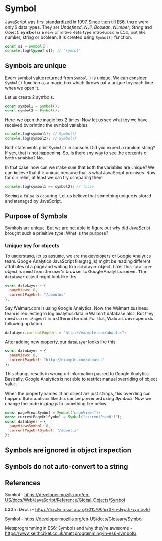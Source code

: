 # Symbol

JavaScript was first standardized in 1997. Since then till ES6, there were only 6 data types. They are _Undefined_, _Null_, _Boolean_, _Number_, _String_ and _Object_. **symbol** is a new primitive data type introduced in ES6, just like number, string or boolean. It is created using `Symbol()` function.

```javascript
const s1 = Symbol();
console.log(typeof s1); // "symbol"
```

## Symbols are unique

Every symbol value returned from `Symbol()` is unique. We can consider `Symbol()` function as a magic box which throws out a unique toy each time when we open it.

Let us create 2 symbols.

```javascript
const symbol1 = Symbol();
const symbol2 = Symbol();
```

Here, we open the magic box 2 times. Now let us see what toy we have received by printing the symbol variables.

```javascript
console.log(symbol1); // Symbol()
console.log(symbol2); // Symbol()
```

Both statements print `Symbol()` in console. Did you expect a random string? If yes, that is not happening. So, is there any way to see the contents of both variables? No.

In that case, how can we make sure that both the variables are unique? We can believe that it is unique because that is what JavaScript promises. Now for our relief, at least we can try comparing them.

```javascript
console.log(symbol1 == symbol2); // false
```

Seeing a `false` is assuring. Let us believe that something unique is stored and managed by JavaScript.

## Purpose of Symbols

Symbols are unique. But we are not able to figure out why did JavaScript brought such a primitive type. What is the purpose?

### Unique key for objects

To understand, let us assume, we are the developers of Google Analytics team. Google Analytics JavaScript file(gtag.js) might be reading different attributes of a page and writing to a `dataLayer` object. Later this `dataLayer` object is send from the user's browser to Google Analytics server. The `dataLayer` object might look like this.

```javascript
const dataLayer = {
  pageViews: 8,
  currentPageUrl: "/aboutus"
};
```

Say Walmart.com is using Google Analytics. Now, the Walmart business team is requesting to log analytics data in Walmart database also. But they need `currentPageUrl` in a different format. For that, Walmart developers do following updation.

```javascript
dataLayer.currentPageUrl = "http://example.com/aboutus";
```

After adding new property, our `dataLayer` looks like this.

```javascript
const dataLayer = {
  pageViews: 8,
  currentPageUrl: "http://example.com/aboutus"
};
```

This change results in wrong url information passed to Google Analytics. Basically, Google Analytics is not able to restrict manual overriding of object value.

When the property names of an object are just strings, this overiding can happen. But situations like this can be prevented using _Symbols_. Now we change the code in _gtag.js_ to something like below.

```javascript
const pageViewsSymbol = Symbol("pageViews");
const currentPageUrlSymbol = Symbol("currentPageUrl");
const dataLayer = {
  pageViewsSymbol: 8,
  currentPageUrlSymbol: "/aboutus"
};
```

## Symbols are ignored in object inspection

## Symbols do not auto-convert to a string

## References

Symbol - https://developer.mozilla.org/en-US/docs/Web/JavaScript/Reference/Global_Objects/Symbol

ES6 In Depth - https://hacks.mozilla.org/2015/06/es6-in-depth-symbols/

Symbol - https://developer.mozilla.org/en-US/docs/Glossary/Symbol

Metaprogramming in ES6: Symbols and why they're awesome - https://www.keithcirkel.co.uk/metaprogramming-in-es6-symbols/
